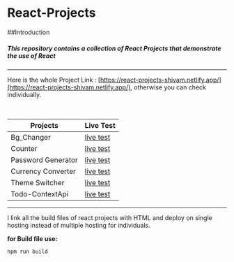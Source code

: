 # React-Projects

##Introduction
##### This repository contains a collection of React Projects that demonstrate the use of React

<hr>

Here is the whole Project Link : [https://react-projects-shivam.netlify.app/](https://react-projects-shivam.netlify.app/),
otherwise you can check individually.

<br>

| Projects                      | Live Test                                                                            |
| --------------                | -------------                                                                        |
| Bg_Changer                    | [live test](https://react-projects-shivam.netlify.app/01_bgchanger/dist/)            |
| Counter                       |[live test](https://react-projects-shivam.netlify.app/02_counter/dist/)               |
| Password Generator            |[live test](https://react-projects-shivam.netlify.app/03_passwordgenrator/dist/)      |
| Currency Converter            |[live test](https://react-projects-shivam.netlify.app/04_currencyconverter/dist/)     |
| Theme Switcher                |[live test](https://react-projects-shivam.netlify.app/05_themeswitcher/dist/)         |
|Todo-ContextApi                |[live test](https://react-projects-shivam.netlify.app/06_todocontextapi/dist/)        |

<hr>

I link all the build files of react projects with HTML and deploy on single hosting instead of multiple hosting for individuals.

**for Build file use:**
    
    npm run build
    


